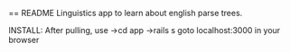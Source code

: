 == README
Linguistics app to learn about english parse trees.

INSTALL:
After pulling, use
->cd app
->rails s
goto localhost:3000 in your browser
